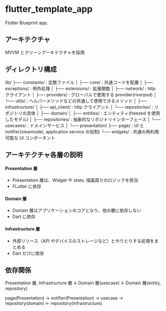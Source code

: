 # flutter_template_app

Flutter Blueprint app.

## アーキテクチャ

MVVM とクリーンアーキテクチャを採用

## ディレクトリ構成

lib/
├── constants/ : 定数ファイル
│
├── core/ : 共通コードを配置
│ ├── exceptions/ : 例外処理
│ ├── extensions/ : 拡張関数
│ ├── network/ : http クライアント
│ ├── providers/ : グローバルで使用する provider(riverpod)
│ └── utils/ : ヘルパーメソッドなどの共通して使用できるメソッド
│
├── infrastructure/
│ ├── api_client/ : http クライアント
│ └── repositories/ : リポジトリの具体
│
├── domain/
│ ├── entities/ : エンティティ(freezed を使用したモデル)
│ ├── repositories/ : 抽象的なリポジトリインターフェース
│ └── usecases/ : ドメインサービス
│
└── presentation/
├── page/ : UI と notifier(viewmodel, application service の役割)
└── widgets/ : 共通の再利用可能な UI コンポーネント

## アーキテクチャ各層の説明

#### Presentation 層

- Presentation 層は、Widget や state, 描画周りのロジックを担当
- FLutter に依存

#### Domain 層

- Domain 層はアプリケーションのコアとなり、他の層に依存しない
- Dart に依存

#### Infrastructure 層

- 外部リソース（API やデバイスのストレージなど）とやりとりする処理をまとめる
- Dart だけに依存

## 依存関係

Presentation 層, Infrastructure 層
↓
Domain 層(usecase)
↓
Domain 層(entity, repository)

page(Presentation) → notifier(Presentation) → usecase → repository(domain) ← repository(infrastructure)

